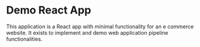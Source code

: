 # Demo React App

This application is a React app with minimal functionality for an e commerce website. It exists to implement and demo web application pipeline functionalities.
